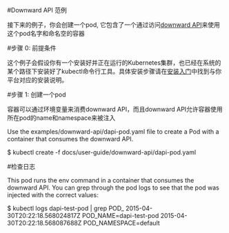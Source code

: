 #Downward API 范例

接下来的例子，你会创建一个pod, 它包含了一个通过访问[downward API](http://kubernetes.io/v1.0/docs/user-guide/downward-api.html)来使用这个pod名字和命名空的容器

#步骤 0: 前提条件

这个例子会假设你有一个安装好并正在运行的Kubernetes集群，也已经在系统的某个路径下安装好了kubectl命令行工具。具体安装步骤请在[安装入门](http://kubernetes.io/v1.0/docs/getting-started-guides/)中找到与你平台对应的安装说明。

#步骤 1: 创建一个pod

容器可以通过环境变量来消费downward API，而且downward API允许容器使用所在pod的name和namespace来被注入

Use the examples/downward-api/dapi-pod.yaml file to create a Pod with a container that consumes the downward API.

$ kubectl create -f docs/user-guide/downward-api/dapi-pod.yaml

#检查日志

This pod runs the env command in a container that consumes the downward API. You can grep through the pod logs to see that the pod was injected with the correct values:

$ kubectl logs dapi-test-pod | grep POD_
2015-04-30T20:22:18.568024817Z POD_NAME=dapi-test-pod
2015-04-30T20:22:18.568087688Z POD_NAMESPACE=default
